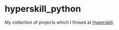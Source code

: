 # hyperskill_python

My collection of projects which I finised at [Hyperskill](https://hyperskill.org/).